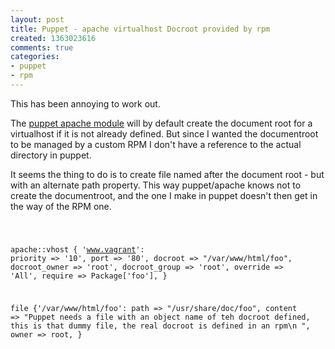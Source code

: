 ```yaml
---
layout: post
title: Puppet - apache virtualhost Docroot provided by rpm
created: 1363023616
comments: true
categories:
- puppet
- rpm
---
```

<p>This has been annoying to work out.</p>


<p>The <a href="https://forge.puppetlabs.com/puppetlabs/apache">puppet apache module</a> will by default create the document root for a virtualhost if it is not already defined. But since I wanted the documentroot to be managed by a custom   RPM I don't have a reference to the actual directory in puppet.</p>

<p>It seems the thing to do is to create file named after the document root - but with an alternate path property. This way puppet/apache knows not to create the documentroot, and the one I make in puppet doesn't then get in the way of the RPM one.</p>

<code>

  apache::vhost { 'www.vagrant':
    priority        => '10',
    port            => '80',
    docroot         => "/var/www/html/foo",
    docroot_owner   => 'root',
    docroot_group   => 'root',
    override        => 'All',
    require         => Package['foo'],
  }

  file {'/var/www/html/foo':
      path => "/usr/share/doc/foo",
      content => "Puppet needs a file with an object name of teh docroot defined, this is that dummy file, the real docroot is defined in an rpm\n ",
      owner => root,
  }

</code>

